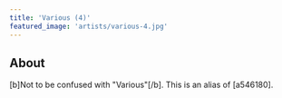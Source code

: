 ```yaml
---
title: 'Various (4)'
featured_image: 'artists/various-4.jpg'
---
```


## About

[b]Not to be confused with "Various"[/b]. This is an alias of [a546180].
